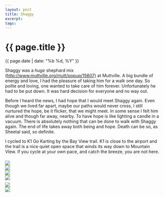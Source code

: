 ```yaml
---
layout: post
title: Shaggy
excerpt: 
tags: 
---
```



{{ page.title }}
================
<div class="pdate"> {{ page.date | date: "%b %d, %Y" }} </div>

<div class="row">

<div class="col-xs-12">
<p>
	Shaggy was a <i>huge</i> shephard mix (<a href="http://www.muttville.org/mutt/popup/15607">http://www.muttville.org/mutt/popup/15607)</a> at Muttville. A big bundle of energy and love, I had the pleasure of
	taking him for a walk one day. So polite and loving, one wanted to take care of him forever. Unfortunately he had to be put down. It was hard decision for everyone
	and no way out.
</p>
<p>   Before I heard the news, I had hope that I would meet Shaggy again. Even though we lived far apart, maybe our paths would never cross, I still nurtured the hope,
	be it flicker, that we might meet. In some sense I felt him alive and though far away, nearby. To have hope is like lighting a candle in a vacuum. There is 
   absolutely nothing that can be done to walk with Shaggy again.  The end of life takes away both being and  hope.
   Death can be so, as Sheetal said, so definite.  
</p>
	I cycled to K1 Go Karting by the Bay View trail. K1 is close to the airport and the trail is a nice quiet open space that winds its way down to Mountain VIew.
	If you cycle at your own pace, and catch the breeze, you are not here. 
</p>
	
<div id="demo6" class="flex-images" style="padding-top:0.5em;">
<div class="item" data-w="700" data-h="466">
	<div class="img"><a href="{{ site.url }}/images/photos/misc2/t-DSCF0803-Edit.jpg"><img src="{{ site.url }}/images/blank.gif" data-src="{{ site.url }}/images/photos/misc2/st-DSCF0803-Edit.jpg"></a></div>
</div>
<div class="item" data-w="700" data-h="466">
	<div class="img"><a href="{{ site.url }}/images/photos/misc2/t-DSCF0804.jpg"><img src="{{ site.url }}/images/blank.gif" data-src="{{ site.url }}/images/photos/misc2/st-DSCF0804.jpg"></a></div>
</div>
<div class="item" data-w="700" data-h="466">
	<div class="img"><a href="{{ site.url }}/images/photos/misc2/t-DSCF0805.jpg"><img src="{{ site.url }}/images/blank.gif" data-src="{{ site.url }}/images/photos/misc2/st-DSCF0805.jpg"></a></div>
</div>
<div class="item" data-w="700" data-h="466">
	<div class="img"><a href="{{ site.url }}/images/photos/misc2/t-DSCF0807.jpg"><img src="{{ site.url }}/images/blank.gif" data-src="{{ site.url }}/images/photos/misc2/st-DSCF0807.jpg"></a></div>
</div>

</div>
<script>
$('#demo6').flexImages({ rowHeight:700 , truncate: 0});
</script>


<div id="demo7" class="flex-images" style="padding-top:0.5em;">
<div class="item" data-w="536" data-h="700">
	<div class="img"><a href="{{ site.url }}/images/photos/misc2/shaggy.jpg"><img src="{{ site.url }}/images/blank.gif" data-src="{{ site.url }}/images/photos/misc2/shaggy.jpg"></a></div>
</div>
<div class="item" data-w="700" data-h="466">
	<div class="img"><a href="{{ site.url }}/images/photos/misc2/t-DSCF0808-Edit.jpg"><img src="{{ site.url }}/images/blank.gif" data-src="{{ site.url }}/images/photos/misc2/st-DSCF0808-Edit.jpg"></a></div>
</div>
</div>
<script>
$('#demo7').flexImages({ rowHeight:1000 , truncate: 0});
</script>


</div>

</div>

